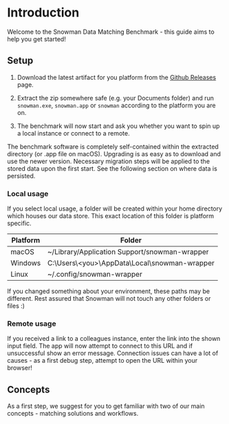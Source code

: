 # Introduction

Welcome to the Snowman Data Matching Benchmark - this guide aims to help you get started!

## Setup

1. Download the latest artifact for you platform from the [Github Releases](https://github.com/HPI-Information-Systems/snowman/releases) page.

2. Extract the zip somewhere safe (e.g. your Documents folder) and run `snowman.exe`, `snowman.app` or `snowman` according to the platform you are on.

3. The benchmark will now start and ask you whether you want to spin up a local instance or connect to a remote.

The benchmark software is completely self-contained within the extracted directory (or .app file on macOS). Upgrading
is as easy as to download and use the newer version. Necessary migration steps will be applied to the stored data upon
the first start. See the following section on where data is persisted.

### Local usage

If you select local usage, a folder will be created within your home directory which houses our data store. This exact location of this folder is platform specific.

| Platform | Folder                                              |
| -------- | --------------------------------------------------- |
| macOS    | ~/Library/Application Support/snowman-wrapper       |
| Windows  | C:\\Users\\<you\>\\AppData\\Local\\snowman-wrapper |
| Linux    | ~/.config/snowman-wrapper                           |

If you changed something about your environment, these paths may be different. Rest assured that Snowman will not touch any other folders or files :)

### Remote usage

If you received a link to a colleagues instance, enter the link into the shown input field. The app will now attempt to connect to this URL and if unsuccessful show an error message. Connection issues can have a lot of causes - as a first debug step, attempt to open the URL within your browser!

## Concepts

As a first step, we suggest for you to get familiar with two of our main concepts - matching solutions and workflows.
